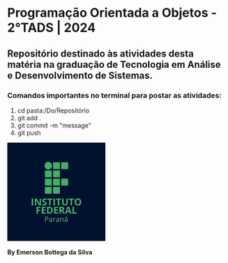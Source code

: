 # Programação Orientada a Objetos - 2°TADS | 2024
## Repositório destinado às atividades desta matéria na graduação de Tecnologia em Análise e Desenvolvimento de Sistemas.

### Comandos importantes no terminal para postar as atividades:
1. cd pasta:/Do/Repositório
2. git add .
3. git commit -m "message"
4. git push

![Logo do IFPR](https://github.com/EmersonBottega/siteviagens_WEBI-2023/blob/64e6008e45a53c73fcf0bfb9cce385c359b44e70/ifpr.png)

**By Emerson Bottega da Silva**
